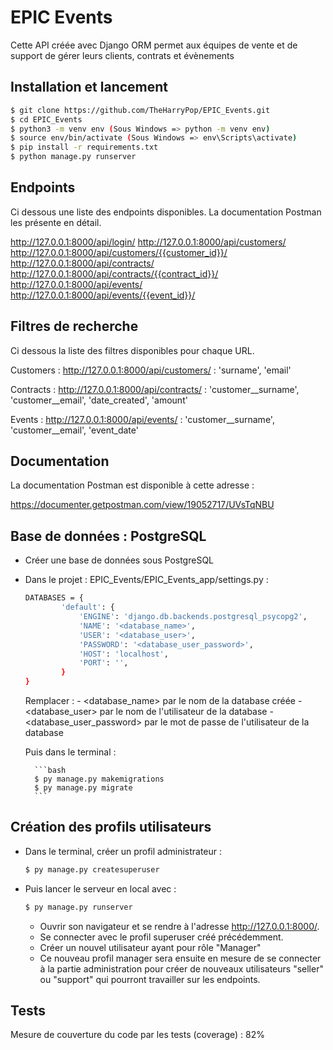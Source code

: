 # EPIC Events

Cette API créée avec Django ORM permet aux équipes de vente et de support de gérer leurs clients, contrats et évènements

## Installation et lancement

```bash
$ git clone https://github.com/TheHarryPop/EPIC_Events.git
$ cd EPIC_Events
$ python3 -m venv env (Sous Windows => python -m venv env)
$ source env/bin/activate (Sous Windows => env\Scripts\activate)
$ pip install -r requirements.txt
$ python manage.py runserver
```

## Endpoints

Ci dessous une liste des endpoints disponibles. La documentation Postman les présente en détail.

http://127.0.0.1:8000/api/login/
http://127.0.0.1:8000/api/customers/
http://127.0.0.1:8000/api/customers/{{customer_id}}/
http://127.0.0.1:8000/api/contracts/
http://127.0.0.1:8000/api/contracts/{{contract_id}}/
http://127.0.0.1:8000/api/events/
http://127.0.0.1:8000/api/events/{{event_id}}/

## Filtres de recherche

Ci dessous la liste des filtres disponibles pour chaque URL.

Customers :
	http://127.0.0.1:8000/api/customers/ : 'surname', 'email'

Contracts :
	http://127.0.0.1:8000/api/contracts/ : 'customer__surname', 'customer__email', 'date_created', 'amount'

Events :
	http://127.0.0.1:8000/api/events/ : 'customer__surname', 'customer__email', 'event_date'

## Documentation

La documentation Postman est disponible à cette adresse :

https://documenter.getpostman.com/view/19052717/UVsTqNBU

## Base de données : PostgreSQL

- Créer une base de données sous PostgreSQL

- Dans le projet : EPIC_Events/EPIC_Events_app/settings.py :
	
	```bash
	DATABASES = {
    		'default': {
        		'ENGINE': 'django.db.backends.postgresql_psycopg2',
        		'NAME': '<database_name>',
        		'USER': '<database_user>',
        		'PASSWORD': '<database_user_password>',
        		'HOST': 'localhost',
        		'PORT': '',
    		}
	}
	```
	
	Remplacer :
		- <database_name> par le nom de la database créée
		- <database_user> par le nom de l'utilisateur de la database
		- <database_user_password> par le mot de passe de l'utilisateur de la database

	Puis dans le terminal :
		
		```bash
		$ py manage.py makemigrations
		$ py manage.py migrate
		```

## Création des profils utilisateurs
	
- Dans le terminal, créer un profil administrateur :

	```bash
	$ py manage.py createsuperuser
	```
	
- Puis lancer le serveur en local avec :
	
	```bash
	$ py manage.py runserver
	```

	- Ouvrir son navigateur et se rendre à l'adresse http://127.0.0.1:8000/. 
	- Se connecter avec le profil superuser créé précédemment.
	- Créer un nouvel utilisateur ayant pour rôle "Manager"
	- Ce nouveau profil manager sera ensuite en mesure de se connecter à la partie administration pour créer de nouveaux utilisateurs "seller" ou "support" qui pourront travailler sur les endpoints.

## Tests
	
Mesure de couverture du code par les tests (coverage) : 82%